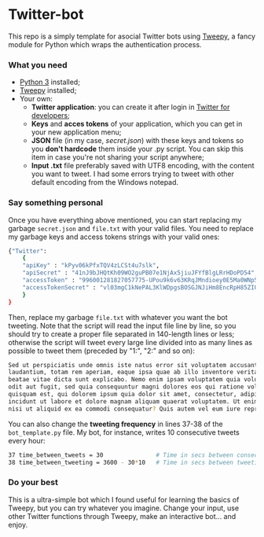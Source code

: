 # Twitter-bot
This repo is a simply template for asocial Twitter bots using [Tweepy][tpy], a fancy module for Python which wraps the authentication process.

### What you need
 - [Python 3][py3] installed;
 - [Tweepy][tpy] installed;
 - Your own:
   - **Twitter application**: you can create it after login in [Twitter for developers][twdev];
   - **Keys** and **acces tokens** of your application, which you can get in your new application menu;
   - **JSON** file (in my case, *secret.json*) with these keys and tokens so you **don't hardcode** them inside your .py script. You can skip this item in case you're not sharing your script anywhere;
   - **Input .txt** file preferably saved with UTF8 encoding, with the content you want to tweet. I had some errors trying to tweet with other default encoding from the Windows notepad.

### Say something personal
Once you have everything above mentioned, you can start replacing my garbage `secret.json` and `file.txt` with your valid files.
You need to replace my garbage keys and access tokens strings with your valid ones:
```sh
{"Twitter":
	{
	"apiKey" : "kPyv06kPfxTQV4zLCSt4u7slk",
	"apiSecret" : "41nJ9bJHQtKh09WO2guPB07e1NjAx5jiuJFYfBlgLRrHDoPD54",
	"accessToken" : "996001281827057775-UPou9k6v63KRqJMndioey0E5Ma0WNp5",
	"accessTokenSecret" : "vl03mgC1kNePAL3KlWDpgsBOSGJNJiHm8EncRpH85ZI0A"
	}
}
```
Then, replace my garbage `file.txt` with whatever you want the bot tweeting. Note that the script will read the input file line by line, so you should try to create a proper file separated in 140-length lines or less; otherwise the script will tweet every large line divided into as many lines as possible to tweet them (preceded by "1:", "2:" and so on):
```sh
Sed ut perspiciatis unde omnis iste natus error sit voluptatem accusantium doloremque 
laudantium, totam rem aperiam, eaque ipsa quae ab illo inventore veritatis et quasi architecto 
beatae vitae dicta sunt explicabo. Nemo enim ipsam voluptatem quia voluptas sit aspernatur aut 
odit aut fugit, sed quia consequuntur magni dolores eos qui ratione voluptatem sequi nesciunt. Neque porro
quisquam est, qui dolorem ipsum quia dolor sit amet, consectetur, adipisci velit, sed quia non numquam eius modi tempora
incidunt ut labore et dolore magnam aliquam quaerat voluptatem. Ut enim ad minima veniam, quis nostrum exercitationem ullam corporis suscipit laboriosam,
nisi ut aliquid ex ea commodi consequatur? Quis autem vel eum iure reprehenderit qui in ea voluptate velit esse quam nihil molestiae consequatur, vel illum qui dolorem eum fugiat quo voluptas nulla pariatur?
```
You can also change the **tweeting frequency** in lines 37-38 of the `bot_template.py` file. My bot, for instance, writes 10 consecutive tweets every hour:
```sh
37 time_between_tweets = 30               # Time in secs between consecutive tweets.
38 time_between_tweeting = 3600 - 30*10   # Time in secs between tweeting.
```
### Do your best
This is a ultra-simple bot which I found useful for learning the basics of Tweepy, but you can try whatever you imagine. Change your input, use other Twitter functions through Tweepy, make an interactive bot... and enjoy.


   [tpy]: <https://github.com/tweepy/tweepy>
   [py3]: <https://www.python.org/download/releases/3.0/>
   [twdev]: <https://dev.twitter.com>
